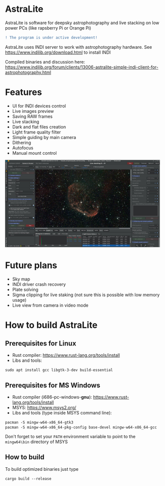 # AstraLite
AstraLite is software for deepsky astrophotography and live stacking
on low power PCs (like rapsberry Pi or Orange Pi)

```diff
! The program is under active development!
```

AstraLite uses INDI server to work with astrophotography hardware.
See https://www.indilib.org/download.html to install INDI

Compiled binaries and discussion here: 
https://www.indilib.org/forum/clients/13006-astralite-simple-indi-client-for-astrophotography.html

# Features
* UI for INDI devices control
* Live images preview
* Saving RAW frames
* Live stacking
* Dark and flat files creation
* Light frame quality filter
* Simple guiding by main camera
* Dithering
* Autofocus
* Manual mount control

![](./docs/screenshot1.jpg)

# Future plans
* Sky map
* INDI driver crash recovery
* Plate solving
* Sigma clipping for live staking (not sure this is possible with low memory usage)
* Live view from camera in video mode

# How to build AstraLite
## Prerequisites for Linux
* Rust compiler: https://www.rust-lang.org/tools/install
* Libs and tools:
```
sudo apt install gcc libgtk-3-dev build-essential
```

## Prerequisites for MS Windows
* Rust compiler (i686-pc-windows-**gnu**): https://www.rust-lang.org/tools/install
* MSYS: https://www.msys2.org/
* Libs and tools (type inside MSYS command line):
```
pacman -S mingw-w64-x86_64-gtk3
pacman -S mingw-w64-x86_64-pkg-config base-devel mingw-w64-x86_64-gcc
```

Don't forget to set your `PATH` environment variable to point to the `mingw64\bin` directory of MSYS

## How to build
To build optimized binaries just type
```
cargo build --release
```
